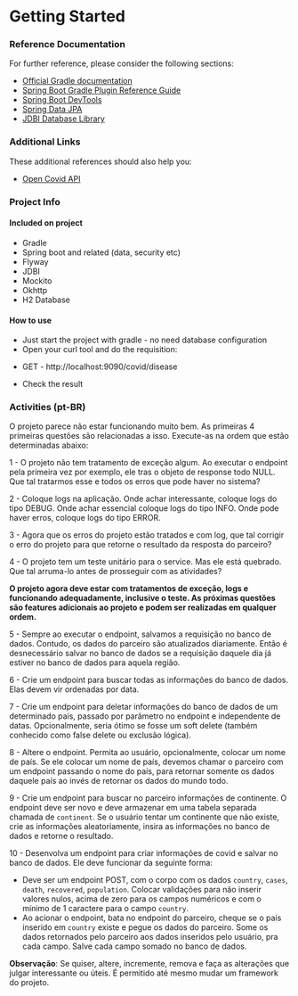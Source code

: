 # Getting Started

### Reference Documentation
For further reference, please consider the following sections:

* [Official Gradle documentation](https://docs.gradle.org)
* [Spring Boot Gradle Plugin Reference Guide](https://docs.spring.io/spring-boot/docs/2.4.2/gradle-plugin/reference/html/)
* [Spring Boot DevTools](https://docs.spring.io/spring-boot/docs/2.4.2/reference/htmlsingle/#using-boot-devtools)
* [Spring Data JPA](https://docs.spring.io/spring-boot/docs/2.4.2/reference/htmlsingle/#boot-features-jpa-and-spring-data)
* [JDBI Database Library](https://jdbi.org/)

### Additional Links
These additional references should also help you:

* [Open Covid API](https://corona.lmao.ninja/docs/#/)

### Project Info

#### Included on project
* Gradle
* Spring boot and related (data, security etc)
* Flyway
* JDBI
* Mockito
* Okhttp
* H2 Database

#### How to use
* Just start the project with gradle - no need database configuration
* Open your curl tool and do the requisition:
- GET - http://localhost:9090/covid/disease
* Check the result

### Activities (pt-BR)
O projeto parece não estar funcionando muito bem. As primeiras 4 primeiras questões são relacionadas a isso. Execute-as na ordem que estão determinadas abaixo:

1 - O projeto não tem tratamento de exceção algum. Ao executar o endpoint pela primeira vez por exemplo, ele tras o
 objeto de response todo NULL. Que tal tratarmos esse e todos os erros que pode haver no sistema?

2 - Coloque logs na aplicação. Onde achar interessante, coloque logs do tipo DEBUG. Onde achar essencial coloque logs 
do tipo INFO. Onde pode haver erros, coloque logs do tipo ERROR.

3 - Agora que os erros do projeto estão tratados e com log, que tal corrigir o erro do projeto para que retorne o resultado
da resposta do parceiro?

4 - O projeto tem um teste unitário para o service. Mas ele está quebrado. Que tal arruma-lo antes de prosseguir com 
as atividades?

**O projeto agora deve estar com tratamentos de exceção, logs e funcionando adequadamente, inclusive o teste. 
As próximas questões são features adicionais ao projeto e podem ser realizadas em qualquer ordem.**

5 - Sempre ao executar o endpoint, salvamos a requisição no banco de dados. Contudo, os dados do parceiro são atualizados
diariamente. Então é desnecessário salvar no banco de dados se a requisição daquele dia já estiver no banco de dados para
aquela região. 

6 - Crie um endpoint para buscar todas as informações do banco de dados. Elas devem vir ordenadas por data.

7 - Crie um endpoint para deletar informações do banco de dados de um determinado país, passado por parâmetro no endpoint
e independente de datas. Opcionalmente, seria ótimo se fosse um soft delete (também conhecido como false delete ou 
exclusão lógica).

8 - Altere o endpoint. Permita ao usuário, opcionalmente, colocar um nome de país. Se ele colocar um nome de país, devemos 
chamar o parceiro com um endpoint passando o nome do país, para retornar somente os dados daquele país ao invés de retornar
os dados do mundo todo.

9 - Crie um endpoint para buscar no parceiro informações de continente. O endpoint deve ser novo e deve armazenar em uma
tabela separada chamada de `continent`. Se o usuário tentar um continente que não existe, crie as informações aleatoriamente,
insira as informações no banco de dados e retorne o resultado.

10 - Desenvolva um endpoint para criar informações de covid e salvar no banco de dados. Ele deve funcionar da seguinte forma:
* Deve ser um endpoint POST, com o corpo com os dados `country`, `cases`, `death`, `recovered`, `population`. Colocar
validações para não inserir valores nulos, acima de zero para os campos numéricos e com o mínimo de 1 caractere para o
campo `country`.
* Ao acionar o endpoint, bata no endpoint do parceiro, cheque se o país inserido em `country` existe e pegue os dados
do parceiro. Some os dados retornados pelo parceiro aos dados inseridos pelo usuário, pra cada campo. Salve cada campo
somado no banco de dados.

**Observação**: Se quiser, altere, incremente, remova e faça as alterações que julgar interessante ou úteis.
É permitido até mesmo mudar um framework do projeto.

